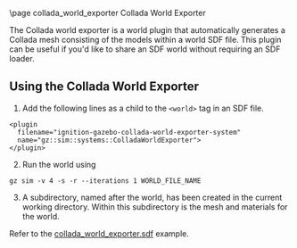 \page collada_world_exporter Collada World Exporter

The Collada world exporter is a world plugin that automatically generates
a Collada mesh consisting of the models within a world SDF file. This plugin
can be useful if you'd like to share an SDF world without requiring an SDF
loader.

## Using the Collada World Exporter

1. Add the following lines as a child to the `<world>` tag in an SDF file.
```
<plugin
  filename="ignition-gazebo-collada-world-exporter-system"
  name="gz::sim::systems::ColladaWorldExporter">
</plugin>
```

2. Run the world using
```
gz sim -v 4 -s -r --iterations 1 WORLD_FILE_NAME
```

3. A subdirectory, named after the world, has been created in the current working directory. Within this subdirectory is the mesh and materials for the world.

Refer to the [collada_world_exporter.sdf](https://github.com/gazebosim/gz-sim/blob/main/examples/worlds/collada_world_exporter.sdf) example.
